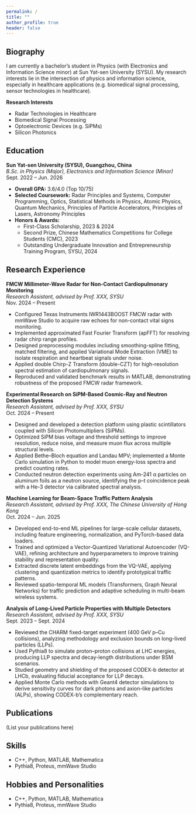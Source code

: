 ```yaml
---
permalink: /
title: ""
author_profile: true
header: false
---
```


<section id="Biography">
  <h2 class="page__title">Biography</h2>
  <p>
    I am currently a bachelor’s student in Physics (with Electronics and Information Science minor) 
    at Sun Yat-sen University (SYSU). My research interests lie in the intersection of physics and 
    information science, especially in healthcare applications (e.g. biomedical signal processing, 
    sensor technologies in healthcare).
  </p>

  <strong>Research Interests</strong>
  <ul>
    <li>Radar Technologies in Healthcare</li>
    <li>Biomedical Signal Processing</li>
    <li>Optoelectronic Devices (e.g. SiPMs)</li>
    <li>Silicon Photonics</li>
  </ul>
</section>

<section id="Education">
  <h2 class="page__title">Education</h2>

  <p><strong>Sun Yat-sen University (SYSU), Guangzhou, China</strong><br>
  <em>B.Sc. in Physics (Major), Electronics and Information Science (Minor)</em><br>
  Sept. 2022 – Jun. 2026</p>

  <ul>
    <li><strong>Overall GPA:</strong> 3.6/4.0 (Top 10/75)</li>
    <li><strong>Selected Coursework:</strong> Radar Principles and Systems, Computer Programming, Optics, Statistical Methods in Physics, Atomic Physics, Quantum Mechanics, Principles of Particle Accelerators, Principles of Lasers, Astronomy Principles</li>
    <li><strong>Honors & Awards:</strong>
      <ul>
        <li>First-Class Scholarship, 2023 & 2024</li>
        <li>Second Prize, Chinese Mathematics Competitions for College Students (CMC), 2023</li>
        <li>Outstanding Undergraduate Innovation and Entrepreneurship Training Program, SYSU, 2024</li>
      </ul>
    </li>
  </ul>
</section>


<section id="Research Experience">
  <h2 class="page__title">Research Experience</h2>

  <p><strong>FMCW Millimeter-Wave Radar for Non-Contact Cardiopulmonary Monitoring</strong><br>
  <em>Research Assistant, advised by Prof. XXX, SYSU</em><br>
  Nov. 2024 – Present</p>
  <ul>
    <li>Configured Texas Instruments IWR1443BOOST FMCW radar with mmWave Studio to acquire raw echoes for non-contact vital signs monitoring.</li>
    <li>Implemented approximated Fast Fourier Transform (apFFT) for resolving radar chirp range profiles.</li>
    <li>Designed preprocessing modules including smoothing-spline fitting, matched filtering, and applied Variational Mode Extraction (VME) to isolate respiration and heartbeat signals under noise.</li>
    <li>Applied double Chirp-Z Transform (double-CZT) for high-resolution spectral estimation of cardiopulmonary signals.</li>
    <li>Reproduced and validated benchmark results in MATLAB, demonstrating robustness of the proposed FMCW radar framework.</li>
  </ul>

  <p><strong>Experimental Research on SiPM-Based Cosmic-Ray and Neutron Detection Systems</strong><br>
  <em>Research Assistant, advised by Prof. XXX, SYSU</em><br>
  Oct. 2024 – Present</p>
  <ul>
    <li>Designed and developed a detection platform using plastic scintillators coupled with Silicon Photomultipliers (SiPMs).</li>
    <li>Optimized SiPM bias voltage and threshold settings to improve resolution, reduce noise, and measure muon flux across multiple structural levels.</li>
    <li>Applied Bethe–Bloch equation and Landau MPV; implemented a Monte Carlo simulation in Python to model muon energy-loss spectra and predict counting rates.</li>
    <li>Conducted neutron detection experiments using Am-241 α particles on aluminum foils as a neutron source, identifying the p–t coincidence peak with a He-3 detector via calibrated spectral analysis.</li>
  </ul>

  <p><strong>Machine Learning for Beam-Space Traffic Pattern Analysis</strong><br>
  <em>Research Assistant, advised by Prof. XXX, The Chinese University of Hong Kong</em><br>
  Oct. 2024 – Jun. 2025</p>
  <ul>
    <li>Developed end-to-end ML pipelines for large-scale cellular datasets, including feature engineering, normalization, and PyTorch-based data loaders.</li>
    <li>Trained and optimized a Vector-Quantized Variational Autoencoder (VQ-VAE), refining architecture and hyperparameters to improve training stability and representation quality.</li>
    <li>Extracted discrete latent embeddings from the VQ-VAE, applying clustering and quantization metrics to identify prototypical traffic patterns.</li>
    <li>Reviewed spatio-temporal ML models (Transformers, Graph Neural Networks) for traffic prediction and adaptive scheduling in multi-beam wireless systems.</li>
  </ul>

  <p><strong>Analysis of Long-Lived Particle Properties with Multiple Detectors</strong><br>
  <em>Research Assistant, advised by Prof. XXX, SYSU</em><br>
  Sept. 2023 – Sept. 2024</p>
  <ul>
    <li>Reviewed the CHARM fixed-target experiment (400 GeV p–Cu collisions), analyzing methodology and exclusion bounds on long-lived particles (LLPs).</li>
    <li>Used Pythia8 to simulate proton–proton collisions at LHC energies, producing LLP spectra and decay-length distributions under BSM scenarios.</li>
    <li>Studied geometry and shielding of the proposed CODEX-b detector at LHCb, evaluating fiducial acceptance for LLP decays.</li>
    <li>Applied Monte Carlo methods with Geant4 detector simulations to derive sensitivity curves for dark photons and axion-like particles (ALPs), showing CODEX-b’s complementary reach.</li>
  </ul>
</section>


<section id="Publications">
  <h2 class="page__title">Publications</h2>
  <p>
    (List your publications here)
  </p>
</section>

<section id="Skills">
  <h2 class="page__title">Skills</h2>
  <ul>
    <li>C++, Python, MATLAB, Mathematica</li>
    <li>Pythia8, Proteus, mmWave Studio</li>
  </ul>
</section>

<section id="Hobbies and Personalities">
  <h2 class="page__title">Hobbies and Personalities</h2>
  <ul>
    <li>C++, Python, MATLAB, Mathematica</li>
    <li>Pythia8, Proteus, mmWave Studio</li>
  </ul>
</section>
